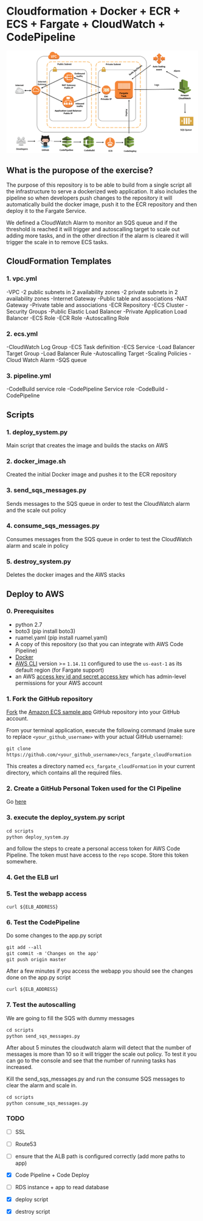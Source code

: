 # Cloudformation + Docker + ECR + ECS + Fargate + CloudWatch + CodePipeline

![meow](https://github.com/xneyder/ecs_fargate_cloudFormation/blob/master/images/diagram1.png)

## What is the puropose of the exercise?

The purpose of this repository is to be able to build from a single script all the infrastructure to serve a dockerized web application. It also includes the pipeline so when developers push changes to the repository it will automatically build the docker image, push it to the ECR repository and then deploy it to the Fargate Service.

We defined a CloudWatch Alarm to monitor an SQS queue and if the threshold is reached it will trigger and autoscalling target to scale out adding more tasks, and in the other direction if the alarm is cleared it will trigger the scale in to remove ECS tasks.

## CloudFormation Templates
### 1. vpc.yml
-VPC
-2 public subnets in 2 availability zones
-2 private subnets in 2 availability zones
-Internet Gateway
-Public table and associations
-NAT Gateway
-Private table and associations
-ECR Repository
-ECS Cluster
-Security Groups
-Public Elastic Load Balancer
-Private Application Load Balancer
-ECS Role
-ECR Role
-Autoscalling Role

### 2. ecs.yml
-CloudWatch Log Group
-ECS Task definition
-ECS Service
-Load Balancer Target Group
-Load Balancer Rule
-Autoscalling Target
-Scaling Policies
-Cloud Watch Alarm
-SQS queue

### 3. pipeline.yml
-CodeBuild service role
-CodePipeline Service role
-CodeBuild
-CodePipeline

## Scripts
### 1. deploy_system.py
Main script that creates the image and builds the stacks on AWS
### 2. docker_image.sh
Created the initial Docker image and pushes it to the ECR repository
### 3. send_sqs_messages.py
Sends messages to the SQS queue in order to test the CloudWatch alarm and the scale out policy
### 4. consume_sqs_messages.py
Consumes messages from the SQS queue in order to test the CloudWatch alarm and scale in policy
### 5. destroy_system.py
Deletes the docker images and the AWS stacks

## Deploy to AWS
### 0. Prerequisites

- python 2.7
- boto3 (pip install boto3)
- ruamel.yaml (pip install ruamel.yaml)
- A copy of this repository (so that you can integrate with AWS Code Pipeline)
- [Docker](https://docs.docker.com/compose/)
- [AWS CLI](https://github.com/aws/aws-cli) version >= `1.14.11` configured to use the `us-east-1` as its default region (for Fargate support)
- an AWS [access key id and secret access key](http://docs.aws.amazon.com/general/latest/gr/managing-aws-access-keys.html) which has admin-level permissions for your AWS account

### 1. Fork the GitHub repository

[Fork](https://help.github.com/articles/fork-a-repo/) the [Amazon ECS sample
app](https://github.com/xneyder/ecs_fargate_cloudFormation) GitHub repository into
your GitHub account.

From your terminal application, execute the following command (make sure to
replace `<your_github_username>` with your actual GitHub username):

```console
git clone https://github.com/<your_github_username>/ecs_fargate_cloudFormation
```

This creates a directory named `ecs_fargate_cloudFormation` in your current
directory, which contains all the required files.

### 2. Create a GitHub Personal Token used for the CI Pipeline
Go [here](https://help.github.com/articles/creating-a-personal-access-token-for-the-command-line/)

### 3. execute the deploy_system.py script

```console
cd scripts
python deploy_system.py
```

and follow the steps to create a personal access token for AWS Code Pipeline.
The token must have access to the `repo` scope. Store this token somewhere.

### 4. Get the ELB url


### 5. Test the webapp access

```console
curl ${ELB_ADDRESS}
```

### 6. Test the CodePipeline

Do some changes to the app.py script

```console
git add --all
git commit -m 'Changes on the app'
git push origin master
```

After a few minutes if you access the webapp you should see the changes done on the app.py script

```console
curl ${ELB_ADDRESS}
```

### 7. Test the autoscalling

We are going to fill the SQS with dummy messages

```console
cd scripts
python send_sqs_messages.py
```

After about 5 minutes the cloudwatch alarm will detect that the number of messages is more than 10 so it will trigger the scale out policy. To test it you can go to the console and see that the number of running tasks has increased.

Kill the send_sqs_messages.py and run the consume SQS messages to clear the alarm and scale in.

```console
cd scripts
python consume_sqs_messages.py
```

### TODO

- [ ] SSL
- [ ] Route53
- [ ] ensure that the ALB path is configured correctly (add more paths to app)
- [x] Code Pipeline + Code Deploy
- [ ] RDS instance + app to read database
- [x] deploy script
- [x] destroy script


